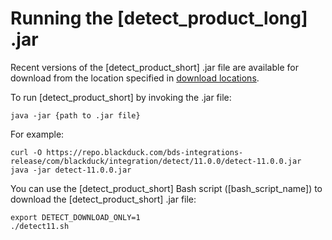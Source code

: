 # Running the [detect_product_long] .jar

Recent versions of the [detect_product_short] .jar file are available for download from the location specified in [download locations](../../downloadingandinstalling/downloadlocations.md).

To run [detect_product_short] by invoking the .jar file:

````
java -jar {path to .jar file}
````

For example:

````
curl -O https://repo.blackduck.com/bds-integrations-release/com/blackduck/integration/detect/11.0.0/detect-11.0.0.jar
java -jar detect-11.0.0.jar
````

You can use the [detect_product_short] Bash script ([bash_script_name]) to download the [detect_product_short] .jar file:

````
export DETECT_DOWNLOAD_ONLY=1
./detect11.sh
````
